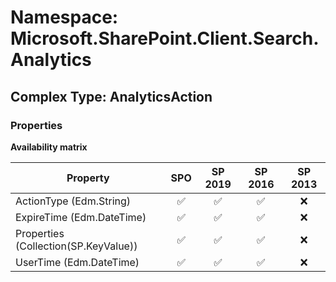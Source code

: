 # Namespace: Microsoft.SharePoint.Client.Search.Analytics

## Complex Type: AnalyticsAction

### Properties

**Availability matrix**

Property | SPO | SP 2019 | SP 2016 | SP 2013
----------|:---:|:-------:|:-------:|:-------:
ActionType (Edm.String) | ✅ | ✅ | ✅ | ❌
ExpireTime (Edm.DateTime) | ✅ | ✅ | ✅ | ❌
Properties (Collection(SP.KeyValue)) | ✅ | ✅ | ✅ | ❌
UserTime (Edm.DateTime) | ✅ | ✅ | ✅ | ❌